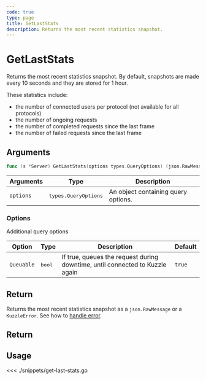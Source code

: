 ```yaml
---
code: true
type: page
title: GetLastStats
description: Returns the most recent statistics snapshot.
---
```


# GetLastStats

Returns the most recent statistics snapshot.
By default, snapshots are made every 10 seconds and they are stored for 1 hour.

These statistics include:

- the number of connected users per protocol (not available for all protocols)
- the number of ongoing requests
- the number of completed requests since the last frame
- the number of failed requests since the last frame

## Arguments

```go
func (s *Server) GetLastStats(options types.QueryOptions) (json.RawMessage, error)
```

| Arguments | Type               | Description                         |
| --------- | ------------------ | ----------------------------------- |
| `options` | <pre>types.QueryOptions</pre> | An object containing query options. |

### **Options**

Additional query options

| Option     | Type | Description                                                                  | Default |
| ---------- | ---- | ---------------------------------------------------------------------------- | ------- |
| `Queuable` | <pre>bool</pre> | If true, queues the request during downtime, until connected to Kuzzle again | `true`  |

## Return

Returns the most recent statistics snapshot as a `json.RawMessage` or a `KuzzleError`. See how to [handle error](/sdk/go/3/essentials/error-handling).

## Return

## Usage

<<< ./snippets/get-last-stats.go
